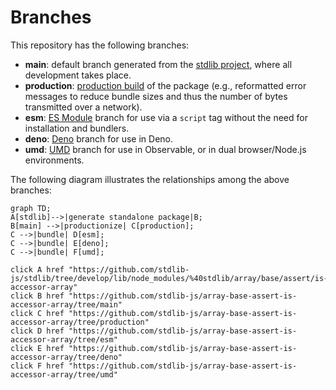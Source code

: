 <!--

@license Apache-2.0

Copyright (c) 2022 The Stdlib Authors.

Licensed under the Apache License, Version 2.0 (the "License");
you may not use this file except in compliance with the License.
You may obtain a copy of the License at

    http://www.apache.org/licenses/LICENSE-2.0

Unless required by applicable law or agreed to in writing, software
distributed under the License is distributed on an "AS IS" BASIS,
WITHOUT WARRANTIES OR CONDITIONS OF ANY KIND, either express or implied.
See the License for the specific language governing permissions and
limitations under the License.

-->

# Branches

This repository has the following branches:

-   **main**: default branch generated from the [stdlib project][stdlib-url], where all development takes place.
-   **production**: [production build][production-url] of the package (e.g., reformatted error messages to reduce bundle sizes and thus the number of bytes transmitted over a network).
-   **esm**: [ES Module][esm-url] branch for use via a `script` tag without the need for installation and bundlers.
-   **deno**: [Deno][deno-url] branch for use in Deno.
-   **umd**: [UMD][umd-url] branch for use in Observable, or in dual browser/Node.js environments.

The following diagram illustrates the relationships among the above branches:

```mermaid
graph TD;
A[stdlib]-->|generate standalone package|B;
B[main] -->|productionize| C[production];
C -->|bundle| D[esm];
C -->|bundle| E[deno];
C -->|bundle| F[umd];

click A href "https://github.com/stdlib-js/stdlib/tree/develop/lib/node_modules/%40stdlib/array/base/assert/is-accessor-array"
click B href "https://github.com/stdlib-js/array-base-assert-is-accessor-array/tree/main"
click C href "https://github.com/stdlib-js/array-base-assert-is-accessor-array/tree/production"
click D href "https://github.com/stdlib-js/array-base-assert-is-accessor-array/tree/esm"
click E href "https://github.com/stdlib-js/array-base-assert-is-accessor-array/tree/deno"
click F href "https://github.com/stdlib-js/array-base-assert-is-accessor-array/tree/umd"
```

[stdlib-url]: https://github.com/stdlib-js/stdlib/tree/develop/lib/node_modules/%40stdlib/array/base/assert/is-accessor-array
[production-url]: https://github.com/stdlib-js/array-base-assert-is-accessor-array/tree/production
[deno-url]: https://github.com/stdlib-js/array-base-assert-is-accessor-array/tree/deno
[umd-url]: https://github.com/stdlib-js/array-base-assert-is-accessor-array/tree/umd
[esm-url]: https://github.com/stdlib-js/array-base-assert-is-accessor-array/tree/esm